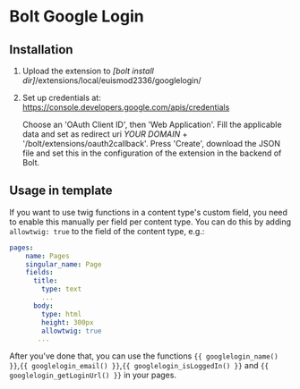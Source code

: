 Bolt Google Login
======================

## Installation
1. Upload the extension to *[bolt install dir]*/extensions/local/euismod2336/googlelogin/
2. Set up credentials at:
https://console.developers.google.com/apis/credentials

    Choose an 'OAuth Client ID', then 'Web Application'. Fill the applicable data and set as redirect uri *YOUR DOMAIN* + '/bolt/extensions/oauth2callback'. Press 'Create', download the JSON file and set this in the configuration of the extension in the backend of Bolt.

## Usage in template
If you want to use twig functions in a content type's custom field, you need to enable this manually per field per content type. You can do this by adding `allowtwig: true` to the field of the content type, e.g.:
```yaml
pages:
    name: Pages
    singular_name: Page
    fields:
      title:
        type: text
        ...
      body:
        type: html
        height: 300px
        allowtwig: true
       ...
```

After you've done that, you can use the functions `{{ googlelogin_name() }}`,`{{ googlelogin_email() }}`,`{{ googlelogin_isLoggedIn() }}` and `{{ googlelogin_getLoginUrl() }}` in your pages.